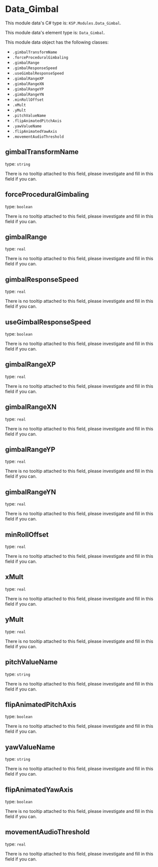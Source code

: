 # Data_Gimbal

This module data's C# type is: `KSP.Modules.Data_Gimbal`.

This module data's element type is: `Data_Gimbal`.

This module data object has the following classes:

- `.gimbalTransformName`
- `.forceProceduralGimbaling`
- `.gimbalRange`
- `.gimbalResponseSpeed`
- `.useGimbalResponseSpeed`
- `.gimbalRangeXP`
- `.gimbalRangeXN`
- `.gimbalRangeYP`
- `.gimbalRangeYN`
- `.minRollOffset`
- `.xMult`
- `.yMult`
- `.pitchValueName`
- `.flipAnimatedPitchAxis`
- `.yawValueName`
- `.flipAnimatedYawAxis`
- `.movementAudioThreshold`

## gimbalTransformName

type: `string`

There is no tooltip attached to this field, please investigate and fill in this field if you can.

## forceProceduralGimbaling

type: `boolean`

There is no tooltip attached to this field, please investigate and fill in this field if you can.

## gimbalRange

type: `real`

There is no tooltip attached to this field, please investigate and fill in this field if you can.

## gimbalResponseSpeed

type: `real`

There is no tooltip attached to this field, please investigate and fill in this field if you can.

## useGimbalResponseSpeed

type: `boolean`

There is no tooltip attached to this field, please investigate and fill in this field if you can.

## gimbalRangeXP

type: `real`

There is no tooltip attached to this field, please investigate and fill in this field if you can.

## gimbalRangeXN

type: `real`

There is no tooltip attached to this field, please investigate and fill in this field if you can.

## gimbalRangeYP

type: `real`

There is no tooltip attached to this field, please investigate and fill in this field if you can.

## gimbalRangeYN

type: `real`

There is no tooltip attached to this field, please investigate and fill in this field if you can.

## minRollOffset

type: `real`

There is no tooltip attached to this field, please investigate and fill in this field if you can.

## xMult

type: `real`

There is no tooltip attached to this field, please investigate and fill in this field if you can.

## yMult

type: `real`

There is no tooltip attached to this field, please investigate and fill in this field if you can.

## pitchValueName

type: `string`

There is no tooltip attached to this field, please investigate and fill in this field if you can.

## flipAnimatedPitchAxis

type: `boolean`

There is no tooltip attached to this field, please investigate and fill in this field if you can.

## yawValueName

type: `string`

There is no tooltip attached to this field, please investigate and fill in this field if you can.

## flipAnimatedYawAxis

type: `boolean`

There is no tooltip attached to this field, please investigate and fill in this field if you can.

## movementAudioThreshold

type: `real`

There is no tooltip attached to this field, please investigate and fill in this field if you can.

